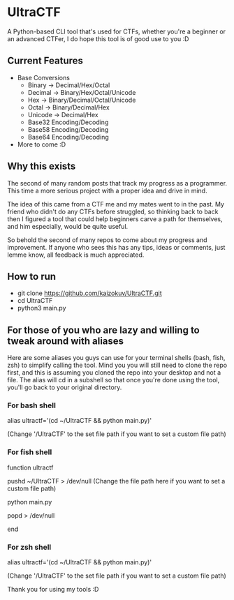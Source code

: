 # UltraCTF

A Python-based CLI tool that's used for CTFs, whether you're a beginner or an advanced CTFer, I do hope this tool is of good use to you :D

## Current Features
- Base Conversions
  - Binary -> Decimal/Hex/Octal
  - Decimal -> Binary/Hex/Octal/Unicode
  - Hex -> Binary/Decimal/Octal/Unicode
  - Octal -> Binary/Decimal/Hex
  - Unicode -> Decimal/Hex
  - Base32 Encoding/Decoding
  - Base58 Encoding/Decoding
  - Base64 Encoding/Decoding
- More to come :D

## Why this exists
The second of many random posts that track my progress as a programmer. This time a more serious project with a proper idea and drive in mind.

The idea of this came from a CTF me and my mates went to in the past. My friend who didn't do any CTFs before struggled, so thinking back to back then I figured a tool that could help beginners carve a path for themselves, and him especially, would be quite useful.

So behold the second of many repos to come about my progress and improvement. If anyone who sees this has any tips, ideas or comments, just lemme know, all feedback is much appreciated.

## How to run
- git clone https://github.com/kaizokuv/UltraCTF.git
- cd UltraCTF
- python3 main.py

## For those of you who are lazy and willing to tweak around with aliases
Here are some aliases you guys can use for your terminal shells (bash, fish, zsh) to simplify calling the tool. Mind you you will still need to clone the repo first, and this is assuming you cloned the repo into your desktop and not a file. The alias will cd in a subshell so that once you're done using the tool, you'll go back to your original directory.

### For bash shell

alias ultractf='(cd ~/UltraCTF && python main.py)'

(Change '/UltraCTF' to the set file path if you want to set a custom file path)

### For fish shell

function ultractf
  
  pushd ~/UltraCTF > /dev/null (Change the file path here if you want to set a custom file path)
  
  python main.py
  
  popd > /dev/null

end

### For zsh shell

alias ultractf='(cd ~/UltraCTF && python main.py)'

(Change '/UltraCTF' to the set file path if you want to set a custom file path)

Thank you for using my tools :D
